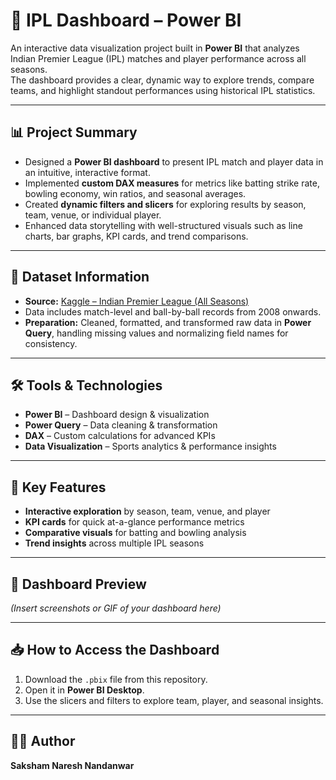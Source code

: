 # 🏏 IPL Dashboard – Power BI

An interactive data visualization project built in **Power BI** that analyzes Indian Premier League (IPL) matches and player performance across all seasons.  
The dashboard provides a clear, dynamic way to explore trends, compare teams, and highlight standout performances using historical IPL statistics.

---

## 📊 Project Summary
- Designed a **Power BI dashboard** to present IPL match and player data in an intuitive, interactive format.
- Implemented **custom DAX measures** for metrics like batting strike rate, bowling economy, win ratios, and seasonal averages.
- Created **dynamic filters and slicers** for exploring results by season, team, venue, or individual player.
- Enhanced data storytelling with well-structured visuals such as line charts, bar graphs, KPI cards, and trend comparisons.

---

## 📂 Dataset Information
- **Source:** [Kaggle – Indian Premier League (All Seasons)](https://www.kaggle.com/datasets/rajsengo/indian-premier-league-ipl-all-seasons)  
- Data includes match-level and ball-by-ball records from 2008 onwards.
- **Preparation:** Cleaned, formatted, and transformed raw data in **Power Query**, handling missing values and normalizing field names for consistency.

---

## 🛠 Tools & Technologies
- **Power BI** – Dashboard design & visualization
- **Power Query** – Data cleaning & transformation
- **DAX** – Custom calculations for advanced KPIs
- **Data Visualization** – Sports analytics & performance insights

---

## 🚀 Key Features
- **Interactive exploration** by season, team, venue, and player
- **KPI cards** for quick at-a-glance performance metrics
- **Comparative visuals** for batting and bowling analysis
- **Trend insights** across multiple IPL seasons

---

## 📸 Dashboard Preview
*(Insert screenshots or GIF of your dashboard here)*

---

## 📥 How to Access the Dashboard
1. Download the `.pbix` file from this repository.
2. Open it in **Power BI Desktop**.
3. Use the slicers and filters to explore team, player, and seasonal insights.

---

## 👨‍💻 Author
**Saksham Naresh Nandanwar**  

